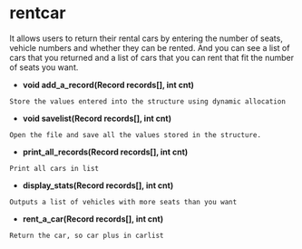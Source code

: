# rentcar
It allows users to return their rental cars by entering the number of seats, vehicle numbers and whether they can be rented. And you can see a list of cars that you returned and a list of cars that you can rent that fit the number of seats you want.

* __void add_a_record(Record records[], int cnt)__
```
Store the values entered into the structure using dynamic allocation
```
* __void savelist(Record records[], int cnt)__
```
Open the file and save all the values stored in the structure.
```
* __print_all_records(Record records[], int cnt)__
```
Print all cars in list
```
* __display_stats(Record records[], int cnt)__
```
Outputs a list of vehicles with more seats than you want 
```
* __rent_a_car(Record records[], int cnt)__
```
Return the car, so car plus in carlist
```
